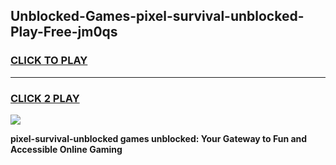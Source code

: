 
## Unblocked-Games-pixel-survival-unblocked-Play-Free-jm0qs
<h3>
<a href="https://premium76.site?title=pixel-survival-unblocked&ref=18A">CLICK TO PLAY</a></h3>
<hr>

<h3>
<a href="https://premium76.site?title=pixel-survival-unblocked&ref=18A">CLICK 2 PLAY</a>
  
</h3>

<a href="https://premium76.site?title=pixel-survival-unblocked&ref=18A"><img src="https://clearcache.store/games.png"></a>


**pixel-survival-unblocked games unblocked: Your Gateway to Fun and Accessible Online Gaming**
